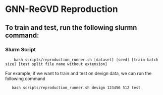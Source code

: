 # GNN-ReGVD Reproduction

## To train and test, run the following slurmn command:


### Slurm Script
```shell
    bash scripts/reproduction_runner.sh [dataset] [seed] [train batch size] [test split file name without extension]
```
For example, if we want to train and test on devign data, we can run  the following command

```shell
   bash scripts/reproduction_runner.sh devign 123456 512 test
```
